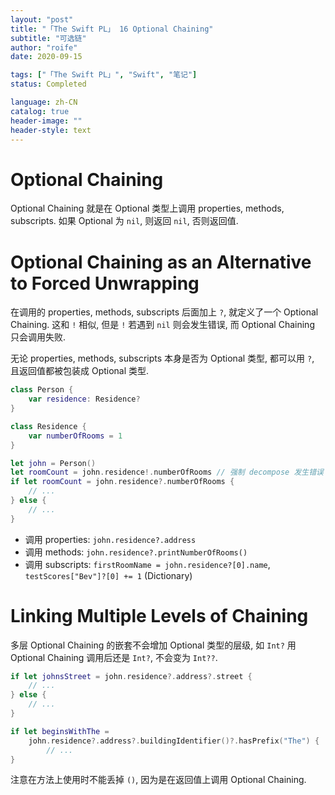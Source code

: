 ```yaml
---
layout: "post"
title: "「The Swift PL」 16 Optional Chaining"
subtitle: "可选链"
author: "roife"
date: 2020-09-15

tags: ["「The Swift PL」", "Swift", "笔记"]
status: Completed

language: zh-CN
catalog: true
header-image: ""
header-style: text
---
```


# Optional Chaining

Optional Chaining 就是在 Optional 类型上调用 properties, methods, subscripts. 如果 Optional 为 `nil`, 则返回 `nil`, 否则返回值.

# Optional Chaining as an Alternative to Forced Unwrapping

在调用的 properties, methods, subscripts 后面加上 `?`, 就定义了一个 Optional Chaining. 这和 `!` 相似, 但是 `!` 若遇到 `nil` 则会发生错误, 而 Optional Chaining 只会调用失败.

无论 properties, methods, subscripts 本身是否为 Optional 类型, 都可以用 `?`, 且返回值都被包装成 Optional 类型.

```swift
class Person {
    var residence: Residence?
}

class Residence {
    var numberOfRooms = 1
}

let john = Person()
let roomCount = john.residence!.numberOfRooms // 强制 decompose 发生错误
if let roomCount = john.residence?.numberOfRooms {
    // ...
} else {
    // ...
}
```

- 调用 properties: `john.residence?.address`
- 调用 methods: `john.residence?.printNumberOfRooms()`
- 调用 subscripts: `firstRoomName = john.residence?[0].name`, `testScores["Bev"]?[0] += 1` (Dictionary)

# Linking Multiple Levels of Chaining

多层 Optional Chaining 的嵌套不会增加 Optional 类型的层级, 如 `Int?` 用 Optional Chaining 调用后还是 `Int?`, 不会变为 `Int??`.

```swift
if let johnsStreet = john.residence?.address?.street {
    // ...
} else {
    // ...
}
```

```swift
if let beginsWithThe =
    john.residence?.address?.buildingIdentifier()?.hasPrefix("The") {
        // ...
}
```

注意在方法上使用时不能丢掉 `()`, 因为是在返回值上调用 Optional Chaining.
